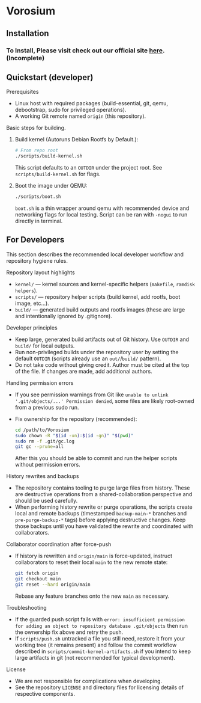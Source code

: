 # Vorosium

## Installation

### To Install, Please visit check out our official site [here](https://killianzabinsky.com/). (Incomplete)

## Quickstart (developer)

Prerequisites
- Linux host with required packages (build-essential, git, qemu, debootstrap, sudo for privileged operations).
- A working Git remote named `origin` (this repository).

Basic steps for building.

1. Build kernel (Autoruns Debian Rootfs by Default.):

   ```bash
   # From repo root
   ./scripts/build-kernel.sh
   ```

   This script defaults to an `OUTDIR` under the project root. See `scripts/build-kernel.sh` for flags.

2. Boot the image under QEMU:

   ```bash
   ./scripts/boot.sh
   ```

   `boot.sh` is a thin wrapper around qemu with recommended device and networking flags for local testing. Script can be ran with `-nogui` to run directly in terminal.

## For Developers

This section describes the recommended local developer workflow and repository hygiene rules.

Repository layout highlights
- `kernel/` — kernel sources and kernel-specific helpers (`makefile`, `ramdisk` `helpers`).
- `scripts/` — repository helper scripts (build kernel, add rootfs, boot image, etc...).
- `build/` — generated build outputs and rootfs images (these are large and intentionally ignored by .gitignore).

Developer principles
- Keep large, generated build artifacts out of Git history. Use `OUTDIR` and `build/` for local outputs.
- Run non-privileged builds under the repository user by setting the default `OUTDIR` (scripts already use an `out/`/`build/` pattern).
- Do not take code without giving credit. Author must be cited at the top of the file. If changes are made, add additional authors.

Handling permission errors
- If you see permission warnings from Git like `unable to unlink '.git/objects/...' Permission denied`, some files are likely root-owned from a previous sudo run.
- Fix ownership for the repository (recommended):

  ```bash
  cd /path/to/Vorosium
  sudo chown -R "$(id -un):$(id -gn)" "$(pwd)"
  sudo rm -f .git/gc.log
  git gc --prune=all
  ```

  After this you should be able to commit and run the helper scripts without permission errors.

History rewrites and backups
- The repository contains tooling to purge large files from history. These are destructive operations from a shared-collaboration perspective and should be used carefully.
- When performing history rewrite or purge operations, the scripts create local and remote backups (timestamped `backup-main-*` branches and `pre-purge-backup-*` tags) before applying destructive changes. Keep those backups until you have validated the rewrite and coordinated with collaborators.

Collaborator coordination after force-push
- If history is rewritten and `origin/main` is force-updated, instruct collaborators to reset their local `main` to the new remote state:

  ```bash
  git fetch origin
  git checkout main
  git reset --hard origin/main
  ```

  Rebase any feature branches onto the new `main` as necessary.

Troubleshooting
- If the guarded push script fails with `error: insufficient permission for adding an object to repository database .git/objects` then run the ownership fix above and retry the push.
- If `scripts/push.sh` untracked a file you still need, restore it from your working tree (it remains present) and follow the commit workflow described in `scripts/commit-kernel-artifacts.sh` if you intend to keep large artifacts in git (not recommended for typical development).

License
- We are not responsible for complications when developing.
- See the repository `LICENSE` and directory files for licensing details of respective components.
